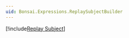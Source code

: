 ```yaml
---
uid: Bonsai.Expressions.ReplaySubjectBuilder
---
```


[!include[Replay Subject](~/articles/subject-replay.md)]